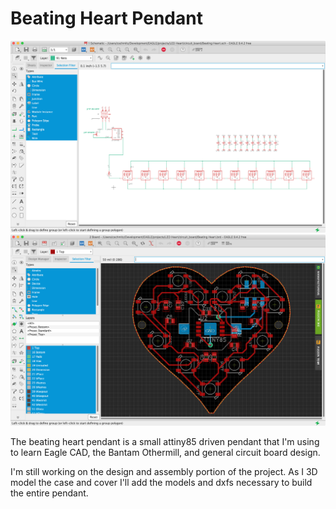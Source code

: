# Beating Heart Pendant

![schematic](readme_attachments/schematic.png)
![board](readme_attachments/board.png)

The beating heart pendant is a small attiny85 driven pendant that I'm using to learn Eagle CAD, the Bantam Othermill, and general circuit board design.

I'm still working on the design and assembly portion of the project. As I 3D model the case and cover I'll add the models and dxfs necessary to build the entire pendant.
